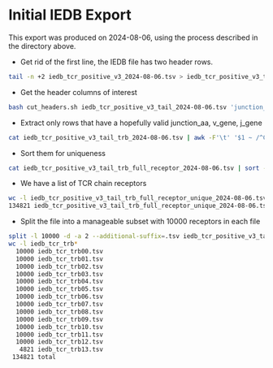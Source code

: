# Initial IEDB Export

This export was produced on 2024-08-06, using the process described in
the directory above.

- Get rid of the first line, the IEDB file has two header rows.

```bash
tail -n +2 iedb_tcr_positive_v3_2024-08-06.tsv > iedb_tcr_positive_v3_tail_2024-08-06.tsv
```

- Get the header columns of interest

```bash
bash cut_headers.sh iedb_tcr_positive_v3_tail_2024-08-06.tsv 'junction_aa,v_gene,j_gene' > iedb_tcr_positive_v3_tail_trb_2024-08-06.tsv
```

- Extract only rows that have a hopefully valid junction_aa, v_gene, j_gene

```bash
cat iedb_tcr_positive_v3_tail_trb_2024-08-06.tsv | awk -F'\t' '$1 ~ /^C.*F$/ && $2 ~ /TRB/ && $3 ~ /TRB/' > iedb_tcr_positive_v3_tail_trb_full_receptor_2024-08-06.tsv
```

- Sort them for uniqueness

```bash
cat iedb_tcr_positive_v3_tail_trb_full_receptor_2024-08-06.tsv | sort -u > iedb_tcr_positive_v3_tail_trb_full_receptor_unique_2024-08-06.tsv
```

- We have a list of TCR chain receptors

```bash
wc -l iedb_tcr_positive_v3_tail_trb_full_receptor_unique_2024-08-06.tsv
134821 iedb_tcr_positive_v3_tail_trb_full_receptor_unique_2024-08-06.tsv
```

- Split the file into a manageable subset with 10000 receptors in each file

```bash
split -l 10000 -d -a 2 --additional-suffix=.tsv iedb_tcr_positive_v3_tail_trb_full_receptor_unique_2024-08-06.tsv iedb_tcr_trb
wc -l iedb_tcr_trb*
  10000 iedb_tcr_trb00.tsv
  10000 iedb_tcr_trb01.tsv
  10000 iedb_tcr_trb02.tsv
  10000 iedb_tcr_trb03.tsv
  10000 iedb_tcr_trb04.tsv
  10000 iedb_tcr_trb05.tsv
  10000 iedb_tcr_trb06.tsv
  10000 iedb_tcr_trb07.tsv
  10000 iedb_tcr_trb08.tsv
  10000 iedb_tcr_trb09.tsv
  10000 iedb_tcr_trb10.tsv
  10000 iedb_tcr_trb11.tsv
  10000 iedb_tcr_trb12.tsv
   4821 iedb_tcr_trb13.tsv
 134821 total
```

